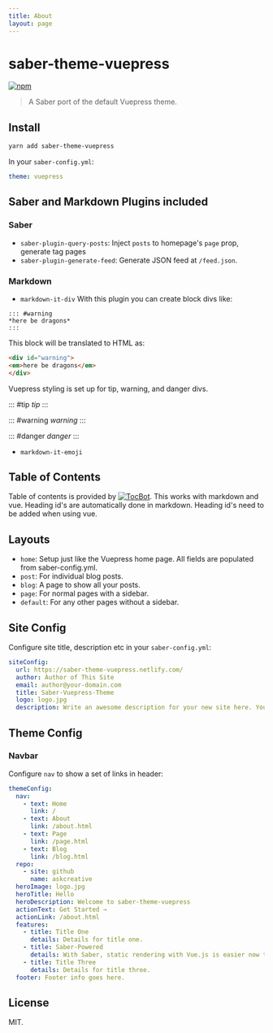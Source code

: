 ```yaml
---
title: About
layout: page
---
```

# saber-theme-vuepress

[![npm](https://)](https:)

> A Saber port of the default Vuepress theme.

## Install



```bash
yarn add saber-theme-vuepress
```

In your `saber-config.yml`:

```yaml
theme: vuepress
```

## Saber and Markdown Plugins included

### Saber

- `saber-plugin-query-posts`: Inject `posts` to homepage's `page` prop, generate tag pages
- `saber-plugin-generate-feed`: Generate JSON feed at `/feed.json`.

### Markdown

- `markdown-it-div`
With this plugin you can create block divs like:
```
::: #warning
*here be dragons*
:::
```
This block will be translated to HTML as:
```html
<div id="warning">
<em>here be dragons</em>
</div>
```
Vuepress styling is set up for tip, warning, and danger divs.

::: #tip 
*tip*
:::

::: #warning
*warning*
:::

::: #danger
*danger*
:::

- `markdown-it-emoji`

## Table of Contents
Table of contents is provided by [![TocBot](https://tscanlin.github.io/tocbot)](https://tscanlin.github.io/tocbot). This works with markdown and vue. Heading id's are automatically done in markdown. Heading id's need to be added when using vue.

## Layouts

- `home`: Setup just like the Vuepress home page. All fields are populated from saber-config.yml.
- `post`: For individual blog posts.
- `blog`: A page to show all your posts.
- `page`: For normal pages with a sidebar.
- `default`: For any other pages without a sidebar.

## Site Config

Configure site title, description etc in your `saber-config.yml`:

```yaml
siteConfig:
  url: https://saber-theme-vuepress.netlify.com/
  author: Author of This Site
  email: author@your-domain.com
  title: Saber-Vuepress-Theme
  logo: logo.jpg
  description: Write an awesome description for your new site here. You can edit this line in saber-config.yml. It will appear in your document head meta (for Google search results) site description.
```

## Theme Config

### Navbar

Configure `nav` to show a set of links in header:

```yaml
themeConfig:
  nav: 
    - text: Home
      link: /
    - text: About
      link: /about.html
    - text: Page
      link: /page.html
    - text: Blog
      link: /blog.html
  repo:
    - site: github
      name: askcreative
  heroImage: logo.jpg
  heroTitle: Hello
  heroDescription: Welcome to saber-theme-vuepress
  actionText: Get Started →
  actionLink: /about.html
  features: 
    - title: Title One
      details: Details for title one.
    - title: Saber-Powered
      details: With Saber, static rendering with Vue.js is easier now than ever. 
    - title: Title Three
      details: Details for title three.
  footer: Footer info goes here.
```
## License

MIT.
